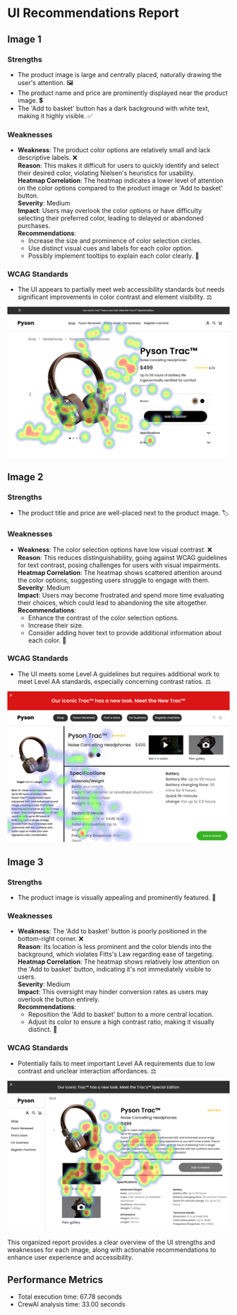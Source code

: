 # UI Recommendations Report

## Image 1

### Strengths
- The product image is large and centrally placed, naturally drawing the user's attention. 🖼️
- The product name and price are prominently displayed near the product image. 💲
- The 'Add to basket' button has a dark background with white text, making it highly visible. ✅

### Weaknesses
- **Weakness**: The product color options are relatively small and lack descriptive labels. ❌  
  **Reason**: This makes it difficult for users to quickly identify and select their desired color, violating Nielsen's heuristics for usability.  
  **Heatmap Correlation**: The heatmap indicates a lower level of attention on the color options compared to the product image or 'Add to basket' button.  
  **Severity**: Medium  
  **Impact**: Users may overlook the color options or have difficulty selecting their preferred color, leading to delayed or abandoned purchases.  
  **Recommendations**: 
  - Increase the size and prominence of color selection circles. 
  - Use distinct visual cues and labels for each color option.
  - Possibly implement tooltips to explain each color clearly. 🎨

### WCAG Standards
- The UI appears to partially meet web accessibility standards but needs significant improvements in color contrast and element visibility. ⚖️

![Image 1](heatmaps/p4-1.png)

## Image 2

### Strengths
- The product title and price are well-placed next to the product image. 🏷️

### Weaknesses
- **Weakness**: The color selection options have low visual contrast. ❌  
  **Reason**: This reduces distinguishability, going against WCAG guidelines for text contrast, posing challenges for users with visual impairments.  
  **Heatmap Correlation**: The heatmap shows scattered attention around the color options, suggesting users struggle to engage with them.  
  **Severity**: Medium  
  **Impact**: Users may become frustrated and spend more time evaluating their choices, which could lead to abandoning the site altogether.  
  **Recommendations**: 
  - Enhance the contrast of the color selection options. 
  - Increase their size.
  - Consider adding hover text to provide additional information about each color. 🌈

### WCAG Standards
- The UI meets some Level A guidelines but requires additional work to meet Level AA standards, especially concerning contrast ratios. ⚖️

![Image 2](heatmaps/p4-2.png)

## Image 3

### Strengths
- The product image is visually appealing and prominently featured. 🌟

### Weaknesses
- **Weakness**: The 'Add to basket' button is poorly positioned in the bottom-right corner. ❌  
  **Reason**: Its location is less prominent and the color blends into the background, which violates Fitts's Law regarding ease of targeting.  
  **Heatmap Correlation**: The heatmap shows relatively low attention on the 'Add to basket' button, indicating it's not immediately visible to users.  
  **Severity**: Medium  
  **Impact**: This oversight may hinder conversion rates as users may overlook the button entirely.  
  **Recommendations**: 
  - Reposition the 'Add to basket' button to a more central location. 
  - Adjust its color to ensure a high contrast ratio, making it visually distinct. 🚀

### WCAG Standards
- Potentially fails to meet important Level AA requirements due to low contrast and unclear interaction affordances. ⚖️

![Image 3](heatmaps/p4-3.png)

This organized report provides a clear overview of the UI strengths and weaknesses for each image, along with actionable recommendations to enhance user experience and accessibility.

## Performance Metrics
- Total execution time: 67.78 seconds
- CrewAI analysis time: 33.00 seconds


